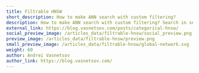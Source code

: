 ```yaml
---
title: Filtrable HNSW
short_description: How to make ANN search with custom filtering?
description: How to make ANN search with custom filtering? Search in selected subsets without loosing the results.
external_link: https://blog.vasnetsov.com/posts/categorical-hnsw/
social_preview_image: /articles_data/filtrable-hnsw/social_preview.png
preview_image: /articles_data/filtrable-hnsw/preview.png
small_preview_image: /articles_data/filtrable-hnsw/global-network.svg
weight: 60
author: Andrei Vasnetsov
author_link: https://blog.vasnetsov.com/
---
```

